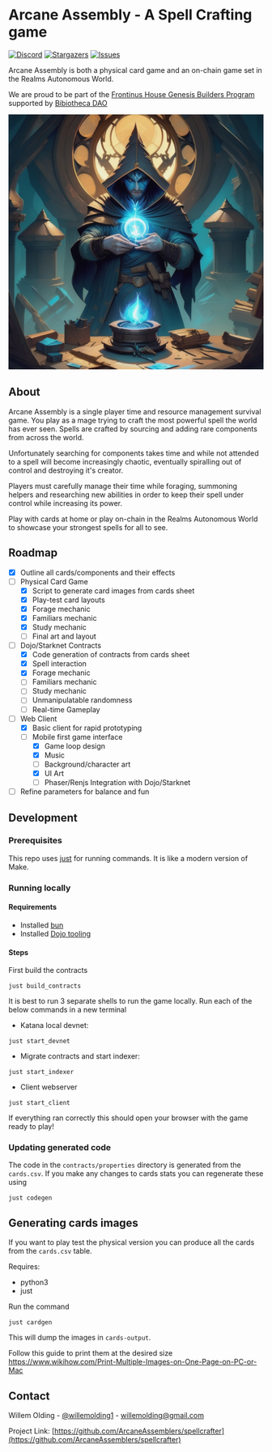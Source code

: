 # Arcane Assembly - A Spell Crafting game
[![Discord][discord-shield]][discord-url]
[![Stargazers][stars-shield]][stars-url]
[![Issues][issues-shield]][issues-url]

Arcane Assembly is both a physical card game and an on-chain game set in the Realms Autonomous World.

We are proud to be part of the [Frontinus House Genesis Builders Program](https://bibliothecadao.notion.site/Frontinus-House-59abea155d2743239cac07f59350a06f) supported by [Bibiotheca DAO](https://bibliothecadao.xyz/)

<p align="middle" float="left">
  <img src="./assets/concept-art.png" width="600"/> 
</p>

## About

Arcane Assembly is a single player time and resource management survival game. You play as a mage trying to craft the most powerful spell the world has ever seen. Spells are crafted by sourcing and adding rare components from across the world. 

Unfortunately searching for components takes time and while not attended to a spell will become increasingly chaotic, eventually spiralling out of control and destroying it's creator.

Players must carefully manage their time while foraging, summoning helpers and researching new abilities in order to keep their spell under control while increasing its power.

Play with cards at home or play on-chain in the Realms Autonomous World to showcase your strongest spells for all to see.

## Roadmap

- [x] Outline all cards/components and their effects
- [ ] Physical Card Game
    - [x] Script to generate card images from cards sheet
    - [x] Play-test card layouts
    - [x] Forage mechanic
    - [x] Familiars mechanic
    - [x] Study mechanic
    - [ ] Final art and layout
- [ ] Dojo/Starknet Contracts
    - [x] Code generation of contracts from cards sheet
    - [x] Spell interaction
    - [x] Forage mechanic
    - [ ] Familiars mechanic
    - [ ] Study mechanic
    - [ ] Unmanipulatable randomness
    - [ ] Real-time Gameplay
- [ ] Web Client
    - [x] Basic client for rapid prototyping
    - [ ] Mobile first game interface
        - [x] Game loop design
        - [x] Music
        - [ ] Background/character art
        - [x] UI Art
        - [ ] Phaser/Renjs Integration with Dojo/Starknet
- [ ] Refine parameters for balance and fun
## Development
### Prerequisites

This repo uses [just](https://github.com/casey/just) for running commands. It is like a modern version of Make.

### Running locally

#### Requirements

- Installed [bun](https://bun.sh/)
- Installed [Dojo tooling](https://www.dojoengine.org/en/)

#### Steps

First build the contracts

```shell
just build_contracts
```

It is best to run 3 separate shells to run the game locally. Run each of the below commands in a new terminal

- Katana local devnet:  
```shell
just start_devnet
```

- Migrate contracts and start indexer:  
```shell
just start_indexer
```

- Client webserver  
```shell
just start_client
```

If everything ran correctly this should open your browser with the game ready to play!

### Updating generated code

The code in the `contracts/properties` directory is generated from the `cards.csv`. If you make any changes to cards stats you can regenerate these using

```shell
just codegen
```

## Generating cards images

If you want to play test the physical version you can produce all the cards from the `cards.csv` table.

Requires:
- python3
- just 

Run the command

```shell
just cardgen
```

This will dump the images in `cards-output`.

Follow this guide to print them at the desired size https://www.wikihow.com/Print-Multiple-Images-on-One-Page-on-PC-or-Mac

<!-- CONTACT -->
## Contact

Willem Olding - [@willemolding1](https://twitter.com/willemolding1) - willemolding@gmail.com

Project Link: [https://github.com/ArcaneAssemblers/spellcrafter](https://github.com/ArcaneAssemblers/spellcrafter)

<!-- MARKDOWN LINKS & IMAGES -->
<!-- https://www.markdownguide.org/basic-syntax/#reference-style-links -->
[contributors-shield]: https://img.shields.io/github/contributors/ArcaneAssemblers/spellcrafter.svg?style=for-the-badge
[contributors-url]: https://github.com/ArcaneAssemblers/spellcrafter/graphs/contributors
[forks-shield]: https://img.shields.io/github/forks/ArcaneAssemblers/spellcrafter.svg?style=for-the-badge
[forks-url]: https://github.com/ArcaneAssemblers/spellcrafter/network/members
[stars-shield]: https://img.shields.io/github/stars/ArcaneAssemblers/spellcrafter.svg?style=for-the-badge
[stars-url]: https://github.com/ArcaneAssemblers/spellcrafter/stargazers
[issues-shield]: https://img.shields.io/github/issues/ArcaneAssemblers/spellcrafter.svg?style=for-the-badge
[issues-url]: https://github.com/ArcaneAssemblers/spellcrafter/issues
[license-shield]: https://img.shields.io/github/license/ArcaneAssemblers/spellcrafter.svg?style=for-the-badge
[license-url]: https://github.com/ArcaneAssemblers/spellcrafter/blob/master/LICENSE.txt

[discord-shield]: https://img.shields.io/discord/884211910222970891?style=for-the-badge
[discord-url]: https://discord.com/channels/884211910222970891/1148509088326619218
